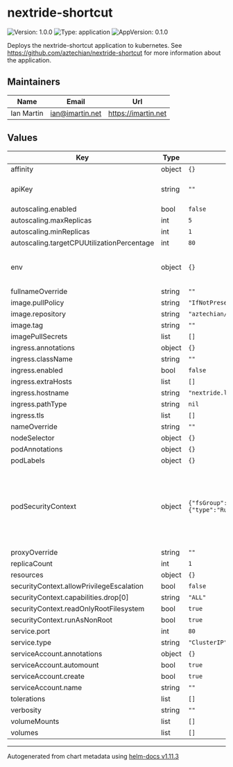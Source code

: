 # nextride-shortcut

![Version: 1.0.0](https://img.shields.io/badge/Version-1.0.0-informational?style=flat-square) ![Type: application](https://img.shields.io/badge/Type-application-informational?style=flat-square) ![AppVersion: 0.1.0](https://img.shields.io/badge/AppVersion-0.1.0-informational?style=flat-square)

Deploys the nextride-shortcut application to kubernetes. See https://github.com/aztechian/nextride-shortcut for more information about the application.

## Maintainers

| Name | Email | Url |
| ---- | ------ | --- |
| Ian Martin | <ian@imartin.net> | <https://imartin.net> |

## Values

| Key | Type | Default | Description |
|-----|------|---------|-------------|
| affinity | object | `{}` |  |
| apiKey | string | `""` | The API key to use for requests to the RTD API |
| autoscaling.enabled | bool | `false` |  |
| autoscaling.maxReplicas | int | `5` |  |
| autoscaling.minReplicas | int | `1` |  |
| autoscaling.targetCPUUtilizationPercentage | int | `80` |  |
| env | object | `{}` | Add Environment variables to the container. A map of key-value pairs |
| fullnameOverride | string | `""` |  |
| image.pullPolicy | string | `"IfNotPresent"` |  |
| image.repository | string | `"aztechian/nextride-shortcut"` |  |
| image.tag | string | `""` |  |
| imagePullSecrets | list | `[]` |  |
| ingress.annotations | object | `{}` |  |
| ingress.className | string | `""` |  |
| ingress.enabled | bool | `false` |  |
| ingress.extraHosts | list | `[]` |  |
| ingress.hostname | string | `"nextride.local"` |  |
| ingress.pathType | string | `nil` |  |
| ingress.tls | list | `[]` |  |
| nameOverride | string | `""` |  |
| nodeSelector | object | `{}` |  |
| podAnnotations | object | `{}` |  |
| podLabels | object | `{}` |  |
| podSecurityContext | object | `{"fsGroup":0,"seccompProfile":{"type":"RuntimeDefault"}}` | override settings in podSecurityContext. The defaults are currently set to secure defaults that are required for running the nextride-shortcut app |
| proxyOverride | string | `""` |  |
| replicaCount | int | `1` |  |
| resources | object | `{}` |  |
| securityContext.allowPrivilegeEscalation | bool | `false` |  |
| securityContext.capabilities.drop[0] | string | `"ALL"` |  |
| securityContext.readOnlyRootFilesystem | bool | `true` |  |
| securityContext.runAsNonRoot | bool | `true` |  |
| service.port | int | `80` |  |
| service.type | string | `"ClusterIP"` |  |
| serviceAccount.annotations | object | `{}` |  |
| serviceAccount.automount | bool | `true` |  |
| serviceAccount.create | bool | `true` |  |
| serviceAccount.name | string | `""` |  |
| tolerations | list | `[]` |  |
| verbosity | string | `""` |  |
| volumeMounts | list | `[]` |  |
| volumes | list | `[]` |  |

----------------------------------------------
Autogenerated from chart metadata using [helm-docs v1.11.3](https://github.com/norwoodj/helm-docs/releases/v1.11.3)
